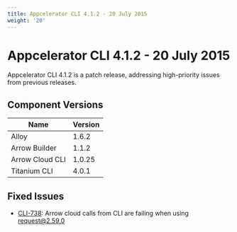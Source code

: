 ```yaml
---
title: Appcelerator CLI 4.1.2 - 20 July 2015
weight: '20'
---
```


# Appcelerator CLI 4.1.2 - 20 July 2015

Appcelerator CLI 4.1.2 is a patch release, addressing high-priority issues from previous releases.

## Component Versions

| Name | Version |
| --- | --- |
| Alloy | 1.6.2 |
| Arrow Builder | 1.1.2 |
| Arrow Cloud CLI | 1.0.25 |
| Titanium CLI | 4.0.1 |

## Fixed Issues

* [CLI-738](https://jira.appcelerator.org/browse/CLI-738): Arrow cloud calls from CLI are failing when using request@2.59.0

